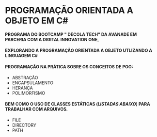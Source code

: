 # **PROGRAMAÇÃO ORIENTADA A OBJETO EM C#** 
#### PROGRAMA DO BOOTCAMP " DECOLA TECH"  DA AVANADE EM PARCERIA COM A DIGITAL INNOVATION ONE, 
#### EXPLORANDO A PROGRAMAÇÃO ORIENTADA A OBJETO UTLIZANDO A LINGUAGEM C#
#### PROGRAMAÇÃO NA PRÁTICA SOBRE OS CONCEITOS DE POO: 
* ABSTRAÇÃO
* ENCAPSULAMENTO
* HERANÇA
* POLIMORFISMO 
#### BEM COMO O USO DE CLASSES ESTÁTICAS (*LISTADAS ABAIXO*) PARA TRABALHAR COM ARQUIVOS.
* FILE
* DIRECTORY 
* PATH 
